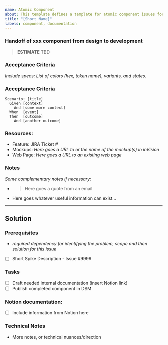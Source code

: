 ```yaml
---
name: Atomic Component
about: This template defines a template for atomic component issues for the Design System.
title: "[Short Name]"
labels: component, documentation
---
```


### Handoff of xxx component from design to development

> **ESTIMATE** TBD

### Acceptance Criteria
*Include specs:  List of colors (hex, token name), variants, and states.* 

### Acceptance Criteria

```gherkin
Scenario: [title]
  Given [context]
    And [some more context]
  When  [event]
  Then  [outcome]
    And [another outcome]
```

### Resources:
* Feature: JIRA Ticket #
* Mockups: *Here goes a URL to or the name of the mockup(s) in inVision*
* Web Page: *Here goes a URL to an existing web page*

### Notes

*Some complementary notes if necessary:*

* > Here goes a quote from an email
* Here goes whatever useful information can exist…

---

## Solution

### Prerequisites
- *required dependency for identifying the problem, scope and then solution for this issue*

- [ ] Short Spike Description - Issue #9999

### Tasks
- [ ]  Draft needed internal documentation (insert Notion link)
- [ ]  Publish completed component in DSM

### Notion documentation:
- [ ]  Include information from Notion here

### Technical Notes
- More notes, or technical nuances/direction 
